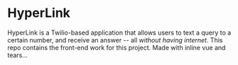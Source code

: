 # HyperLink

HyperLink is a Twilio-based application that allows users to text a query to a certain number, and receive an answer -- all *without having internet*.
This repo contains the front-end work for this project. Made with inline vue and tears...
